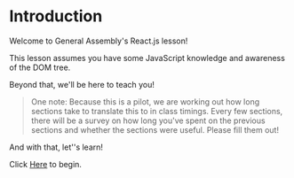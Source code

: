 # Introduction

Welcome to General Assembly's React.js lesson!

This lesson assumes you have some JavaScript knowledge and awareness of the DOM tree.

Beyond that, we'll be here to teach you!

> One note: Because this is a pilot, we are working out how long sections take to translate this to in class timings. Every few sections, there will be a survey on how long you've spent on the previous sections and whether the sections were useful.
> Please fill them out! 

And with that, let''s learn!


Click [Here](https://sonukr.gitbook.io/react/) to begin.

